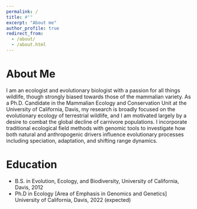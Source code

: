 ```yaml
---
permalink: /
title: #""
excerpt: "About me"
author_profile: true
redirect_from: 
  - /about/
  - /about.html
---
```


# About Me
I am an ecologist and evolutionary biologist with a passion for all things wildlife, though strongly biased towards those of the mammalian variety. As a Ph.D. Candidate in the Mammalian Ecology and Conservation Unit at the University of California, Davis, my research is broadly focused on the evolutionary ecology of terrestrial wildlife, and I am motivated largely by a desire to combat the global decline of carnivore populations. I incorporate traditional ecological field methods with genomic tools to investigate how both natural and anthropogenic drivers influence evolutionary processes including speciation, adaptation, and shifting range dynamics. 

# Education
* B.S. in Evolution, Ecology, and Biodiversity, University of California, Davis, 2012
* Ph.D in Ecology [Area of Emphasis in Genomics and Genetics]  University of California, Davis, 2022 (expected)

